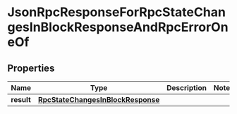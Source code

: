 
# JsonRpcResponseForRpcStateChangesInBlockResponseAndRpcErrorOneOf

## Properties
| Name | Type | Description | Notes |
| ------------ | ------------- | ------------- | ------------- |
| **result** | [**RpcStateChangesInBlockResponse**](RpcStateChangesInBlockResponse.md) |  |  |



